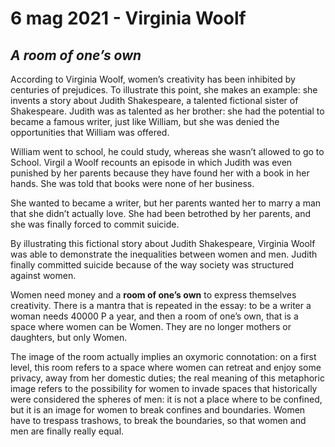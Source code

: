 # 6 mag 2021 - Virginia Woolf
## *A room of one’s own*
According to Virginia Woolf, women’s creativity has been inhibited by centuries of prejudices. To illustrate this point, she makes an example: she invents a story about Judith Shakespeare, a talented fictional sister of Shakespeare. Judith was as talented as her brother: she had the potential to became a famous writer, just like William, but she was denied the opportunities that William was offered. 

William went to school, he could study, whereas she wasn’t allowed to go to School. Virgil a Woolf recounts an episode in which Judith was even punished by her parents because they have found her with a book in her hands.
She was told that books were none of her business.

She wanted to became a writer, but her parents wanted her to marry a man that she didn’t actually love. She had been betrothed by her parents, and she was finally forced to commit suicide.

By illustrating this fictional story about Judith Shakespeare, Virginia Woolf was able to demonstrate the inequalities between women and men. Judith finally committed suicide because of the way society was structured against women.

Women need money and a **room of one’s own** to express themselves creativity. There is a mantra that is repeated in the essay: to be a writer a woman needs 40000 P a year, and then a room of one’s own, that is a space where women can be Women. They are no longer mothers or daughters, but only Women.

The image of the room actually implies an oxymoric connotation: on a first level, this room refers to a space where women can retreat and enjoy some privacy, away from her domestic duties; the real meaning of this metaphoric image refers to the possibility for women to invade spaces that historically were considered the spheres of men: it is not a place where to be confined, but it is an image for women to break confines and boundaries.
Women have to trespass trashows, to break the boundaries, so that women and men are finally really equal.